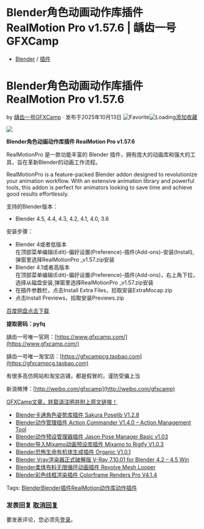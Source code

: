 # Blender角色动画动作库插件 RealMotion Pro v1.57.6 | 龋齿一号GFXCamp

-   [Blender](https://www.gfxcamp.com/category/plug-ins/blender/) / [插件](https://www.gfxcamp.com/category/plug-ins/)

# Blender角色动画动作库插件 RealMotion Pro v1.57.6

by [龋齿一号GFXCamp](https://www.gfxcamp.com/author/gfxcamp/ "文章作者 龋齿一号GFXCamp") · 发布于2025年10月13日 ![Favorite](https://www.gfxcamp.com/wp-content/plugins/wp-favorite-posts/img/star.png "Favorite")![Loading](https://www.gfxcamp.com/wp-content/plugins/wp-favorite-posts/img/loading.gif "Loading")[添加收藏](?wpfpaction=add&postid=129992 "添加收藏")

![](https://www.gfxcamp.com/wp-content/uploads/2025/10/Realmotion-Pro.jpg)

**Blender角色动画动作库插件 RealMotion Pro v1.57.6**

RealMotionPro 是一款功能丰富的 Blender 插件，拥有庞大的动画库和强大的工具，旨在革新Blender的动画工作流程。

RealMotionPro is a feature-packed Blender addon designed to revolutionize your animation workflow. With an extensive animation library and powerful tools, this addon is perfect for animators looking to save time and achieve good results effortlessly.

支持的Blender版本：

-   Blender 4.5, 4.4, 4.3, 4.2, 4.1, 4.0, 3.6

安装步骤：

-   Blender 4或者低版本  
    在顶部菜单编辑(Edit)-偏好设置(Preference)-插件(Add-ons)-安装(Install),弹窗里选择RealMotionPro \_v1.57.zip安装
-   Blender 4.1或者高版本  
    在顶部菜单编辑(Edit)-偏好设置(Preference)-插件(Add-ons)，右上角下拉，选择从磁盘安装,弹窗里选择RealMotionPro \_v1.57.zip安装
-   在插件参数栏，点击Install Extra Files，拾取安装ExtraMocap.zip
-   点击Install Previews，拾取安装Previews.zip

[百度网盘点击下载](https://pan.baidu.com/s/1he6dFR05-z_Nmaq1qjcCGA?pwd=pyfq)

**提取密码：pyfq**

龋齿一号唯一官网：[https://www.gfxcamp.com/](https://www.gfxcamp.com/)

龋齿一号唯一淘宝店：[https://gfxcampcg.taobao.com](https://gfxcampcg.taobao.com)

有很多高仿网站和淘宝店铺，都是假冒的，谨防受骗上当

新浪微博：[http://weibo.com/gfxcamp](http://weibo.com/gfxcamp)

[GFXCamp文章，转载请注明并附上原文链接！](https://www.gfxcamp.com)

-   [![Blender卡通角色姿势库插件 Sakura Poselib V1.2.8](data:image/gif;base64,R0lGODlhAQABAIAAAAAAAP///yH5BAEAAAAALAAAAAABAAEAAAIBRAA7)](https://www.gfxcamp.com/sakura-poselib/)[Blender卡通角色姿势库插件 Sakura Poselib V1.2.8](https://www.gfxcamp.com/sakura-poselib/)
-   [![Blender动作管理插件 Action Commander V1.4.0 – Action Management Tool](data:image/gif;base64,R0lGODlhAQABAIAAAAAAAP///yH5BAEAAAAALAAAAAABAAEAAAIBRAA7)](https://www.gfxcamp.com/action-commander/)[Blender动作管理插件 Action Commander V1.4.0 – Action Management Tool](https://www.gfxcamp.com/action-commander/)
-   [![Blender动作预设管理器插件 Jason Pose Manager Basic v1.03](data:image/gif;base64,R0lGODlhAQABAIAAAAAAAP///yH5BAEAAAAALAAAAAABAAEAAAIBRAA7)](https://www.gfxcamp.com/jason-pose-manager/)[Blender动作预设管理器插件 Jason Pose Manager Basic v1.03](https://www.gfxcamp.com/jason-pose-manager/)
-   [![Blender导入Mixamo动画预设库插件 Mixamo to Rigify V1.0.3](data:image/gif;base64,R0lGODlhAQABAIAAAAAAAP///yH5BAEAAAAALAAAAAABAAEAAAIBRAA7)](https://www.gfxcamp.com/mixamo-to-rigify/)[Blender导入Mixamo动画预设库插件 Mixamo to Rigify V1.0.3](https://www.gfxcamp.com/mixamo-to-rigify/)
-   [![Blender恐怖生命有机体生成插件 Organic V1.0.1](data:image/gif;base64,R0lGODlhAQABAIAAAAAAAP///yH5BAEAAAAALAAAAAABAAEAAAIBRAA7)](https://www.gfxcamp.com/organic/)[Blender恐怖生命有机体生成插件 Organic V1.0.1](https://www.gfxcamp.com/organic/)
-   [![Blender Vray渲染器正式破解版 V-Ray 7.10.01 for Blender 4.2 – 4.5 Win](data:image/gif;base64,R0lGODlhAQABAIAAAAAAAP///yH5BAEAAAAALAAAAAABAAEAAAIBRAA7)](https://www.gfxcamp.com/v-ray-for-blender/)[Blender Vray渲染器正式破解版 V-Ray 7.10.01 for Blender 4.2 – 4.5 Win](https://www.gfxcamp.com/v-ray-for-blender/)
-   [![Blender柔体布料无限循环动画插件 Revolve Mesh Looper](data:image/gif;base64,R0lGODlhAQABAIAAAAAAAP///yH5BAEAAAAALAAAAAABAAEAAAIBRAA7)](https://www.gfxcamp.com/revolve-mesh-looper/)[Blender柔体布料无限循环动画插件 Revolve Mesh Looper](https://www.gfxcamp.com/revolve-mesh-looper/)
-   [![Blender彩色线框渲染插件 Colorframe Renders Pro V4.1.4](data:image/gif;base64,R0lGODlhAQABAIAAAAAAAP///yH5BAEAAAAALAAAAAABAAEAAAIBRAA7)](https://www.gfxcamp.com/colorframe-renders-pro-for-blender/)[Blender彩色线框渲染插件 Colorframe Renders Pro V4.1.4](https://www.gfxcamp.com/colorframe-renders-pro-for-blender/)

[](javascript:void\(0\); "微博")[](javascript:void\(0\); "微信")[](javascript:void\(0\); "QQ")[](javascript:void\(0\); "QQ空间")

Tags: [Blender](https://www.gfxcamp.com/tag/blender/)[Blender插件](https://www.gfxcamp.com/tag/blender%e6%8f%92%e4%bb%b6/)[RealMotion](https://www.gfxcamp.com/tag/realmotion/)[动作库](https://www.gfxcamp.com/tag/%e5%8a%a8%e4%bd%9c%e5%ba%93/)[动作插件](https://www.gfxcamp.com/tag/%e5%8a%a8%e4%bd%9c%e6%8f%92%e4%bb%b6/)

### 发表回复 [取消回复](/realmotion-pro/#respond)

要发表评论，您必须先[登录](https://www.gfxcamp.com/wp-login.php?redirect_to=https%3A%2F%2Fwww.gfxcamp.com%2Frealmotion-pro%2F)。